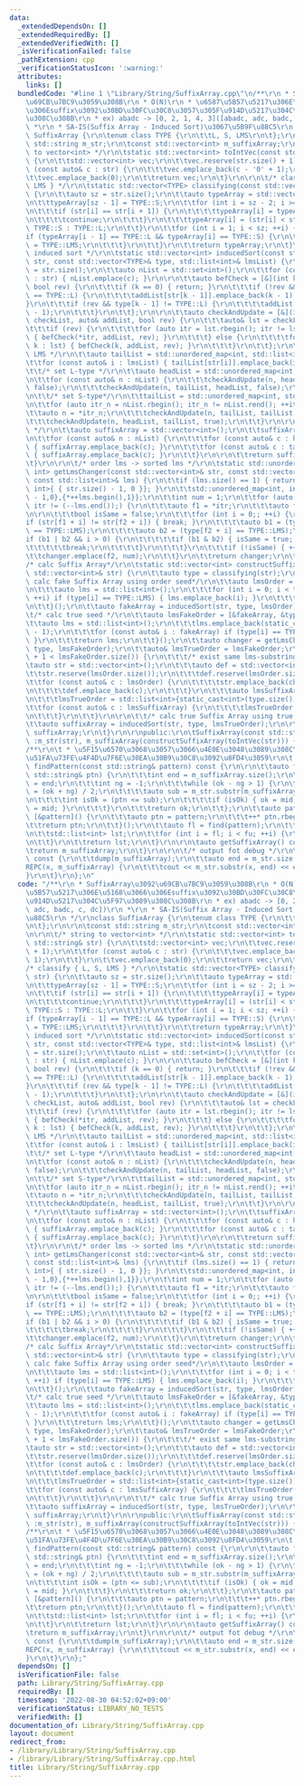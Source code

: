 ```yaml
---
data:
  _extendedDependsOn: []
  _extendedRequiredBy: []
  _extendedVerifiedWith: []
  _isVerificationFailed: false
  _pathExtension: cpp
  _verificationStatusIcon: ':warning:'
  attributes:
    links: []
  bundledCode: "#line 1 \"Library/String/SuffixArray.cpp\"\n/**\r\n * SuffixArray\u3092\
    \u69CB\u7BC9\u3059\u308B\r\n * O(N)\r\n * \u6587\u5B57\u5217\u306E\u5168\u3066\
    \u306Esuffix\u3092\u30BD\u30FC\u30C8\u3057\u305F\u914D\u5217\u304C\u5F97\u3089\
    \u308C\u308B\r\n * ex) abadc -> [0, 2, 1, 4, 3]([abadc, adc, badc, c, dc])\r\n\
    \ *\r\n * SA-IS(Suffix Array - Induced Sort)\u3067\u5B9F\u88C5\r\n */\r\nclass\
    \ SuffixArray {\r\n\tenum class TYPE {\r\n\t\tL, S, LMS\r\n\t};\r\n\r\n\tconst\
    \ std::string m_str;\r\n\tconst std::vector<int> m_suffixArray;\r\n\r\n\t/* string\
    \ to vector<int> */\r\n\tstatic std::vector<int> toIntVec(const std::string& str)\
    \ {\r\n\t\tstd::vector<int> vec;\r\n\t\tvec.reserve(str.size() + 1);\r\n\t\tfor\
    \ (const auto& c : str) {\r\n\t\t\tvec.emplace_back(c - '0' + 1);\r\n\t\t}\r\n\
    \t\tvec.emplace_back(0);\r\n\t\treturn vec;\r\n\t}\r\n\r\n\t/* classify { L, S,\
    \ LMS } */\r\n\tstatic std::vector<TYPE> classifying(const std::vector<int>& str)\
    \ {\r\n\t\tauto sz = str.size();\r\n\t\tauto typeArray = std::vector<TYPE>(sz);\r\
    \n\t\ttypeArray[sz - 1] = TYPE::S;\r\n\t\tfor (int i = sz - 2; i >= 0; --i) {\r\
    \n\t\t\tif (str[i] == str[i + 1]) {\r\n\t\t\t\ttypeArray[i] = typeArray[i + 1];\r\
    \n\t\t\t\tcontinue;\r\n\t\t\t}\r\n\t\t\ttypeArray[i] = (str[i] < str[i + 1]) ?\
    \ TYPE::S : TYPE::L;\r\n\t\t}\r\n\t\tfor (int i = 1; i < sz; ++i) {\r\n\t\t\t\
    if (typeArray[i - 1] == TYPE::L && typeArray[i] == TYPE::S) {\r\n\t\t\t\ttypeArray[i]\
    \ = TYPE::LMS;\r\n\t\t\t}\r\n\t\t}\r\n\t\treturn typeArray;\r\n\t}\r\n\r\n\t/*\
    \ induced sort */\r\n\tstatic std::vector<int> inducedSort(const std::vector<int>&\
    \ str, const std::vector<TYPE>& type, std::list<int>& lmsList) {\r\n\t\tauto sz\
    \ = str.size();\r\n\t\tauto nList = std::set<int>();\r\n\t\tfor (const auto& c\
    \ : str) { nList.emplace(c); }\r\n\r\n\t\tauto befCheck = [&](int k, auto& addList,\
    \ bool rev) {\r\n\t\t\tif (k == 0) { return; }\r\n\t\t\tif (!rev && type[k - 1]\
    \ == TYPE::L) {\r\n\t\t\t\taddList[str[k - 1]].emplace_back(k - 1);\r\n\t\t\t\
    }\r\n\t\t\tif (rev && type[k - 1] != TYPE::L) {\r\n\t\t\t\taddList[str[k - 1]].emplace_front(k\
    \ - 1);\r\n\t\t\t}\r\n\t\t};\r\n\r\n\t\tauto checkAndUpdate = [&](int n, auto&\
    \ checkList, auto& addList, bool rev) {\r\n\t\t\tauto& lst = checkList[n];\r\n\
    \t\t\tif (rev) {\r\n\t\t\t\tfor (auto itr = lst.rbegin(); itr != lst.rend(); ++itr)\
    \ { befCheck(*itr, addList, rev); }\r\n\t\t\t} else {\r\n\t\t\t\tfor (const auto&\
    \ k : lst) { befCheck(k, addList, rev); }\r\n\t\t\t}\r\n\t\t};\r\n\r\n\t\t/* set\
    \ LMS */\r\n\t\tauto tailList = std::unordered_map<int, std::list<int>>();\r\n\
    \t\tfor (const auto& i : lmsList) { tailList[str[i]].emplace_back(i); }\r\n\r\n\
    \t\t/* set L-type */\r\n\t\tauto headList = std::unordered_map<int, std::list<int>>();\r\
    \n\t\tfor (const auto& n : nList) {\r\n\t\t\tcheckAndUpdate(n, headList, headList,\
    \ false);\r\n\t\t\tcheckAndUpdate(n, tailList, headList, false);\r\n\t\t}\r\n\r\
    \n\t\t/* set S-type*/\r\n\t\ttailList = std::unordered_map<int, std::list<int>>();\r\
    \n\t\tfor (auto itr_n = nList.rbegin(); itr_n != nList.rend(); ++itr_n) {\r\n\t\
    \t\tauto n = *itr_n;\r\n\t\t\tcheckAndUpdate(n, tailList, tailList, true);\r\n\
    \t\t\tcheckAndUpdate(n, headList, tailList, true);\r\n\t\t}\r\n\r\n\t\t/* merge\
    \ */\r\n\t\tauto suffixArray = std::vector<int>();\r\n\t\tsuffixArray.reserve(sz);\r\
    \n\t\tfor (const auto& n : nList) {\r\n\t\t\tfor (const auto& c : headList[n])\
    \ { suffixArray.emplace_back(c); }\r\n\t\t\tfor (const auto& c : tailList[n])\
    \ { suffixArray.emplace_back(c); }\r\n\t\t}\r\n\r\n\t\treturn suffixArray;\r\n\
    \t}\r\n\r\n\t/* order lms -> sorted lms */\r\n\tstatic std::unordered_map<int,\
    \ int> getLmsChanger(const std::vector<int>& str, const std::vector<TYPE>& type,\
    \ const std::list<int>& lms) {\r\n\t\tif (lms.size() == 1) { return std::unordered_map<int,\
    \ int>{ { str.size() - 1, 0 }}; }\r\n\t\tstd::unordered_map<int, int> changer{{static_cast<int>(str.size())\
    \ - 1,0},{*++lms.begin(),1}};\r\n\t\tint num = 1;\r\n\t\tfor (auto itr = ++lms.begin();\
    \ itr != (--lms.end());) {\r\n\t\t\tauto f1 = *itr;\r\n\t\t\tauto f2 = *(++itr);\r\
    \n\r\n\t\t\tbool isSame = false;\r\n\t\t\tfor (int i = 0;; ++i) {\r\n\t\t\t\t\
    if (str[f1 + i] != str[f2 + i]) { break; }\r\n\t\t\t\tauto b1 = (type[f1 + i]\
    \ == TYPE::LMS);\r\n\t\t\t\tauto b2 = (type[f2 + i] == TYPE::LMS);\r\n\t\t\t\t\
    if (b1 | b2 && i > 0) {\r\n\t\t\t\t\tif (b1 & b2) { isSame = true; break; }\r\n\
    \t\t\t\t\tbreak;\r\n\t\t\t\t}\r\n\t\t\t}\r\n\t\t\tif (!isSame) { ++num; }\r\n\t\
    \t\tchanger.emplace(f2, num);\r\n\t\t}\r\n\t\treturn changer;\r\n\t}\r\n\r\n\t\
    /* calc Suffix Array*/\r\n\tstatic std::vector<int> constructSuffixArray(const\
    \ std::vector<int>& str) {\r\n\t\tauto type = classifying(str);\r\n\r\n\t\t/*\
    \ calc fake Suffix Array using order seed*/\r\n\t\tauto lmsOrder = [&type]() {\r\
    \n\t\t\tauto lms = std::list<int>();\r\n\t\t\tfor (int i = 0; i < type.size();\
    \ ++i) if (type[i] == TYPE::LMS) { lms.emplace_back(i); }\r\n\t\t\treturn lms;\r\
    \n\t\t}();\r\n\t\tauto fakeArray = inducedSort(str, type, lmsOrder);\r\n\r\n\t\
    \t/* calc true seed */\r\n\t\tauto lmsFakeOrder = [&fakeArray, &type]() {\r\n\t\
    \t\tauto lms = std::list<int>();\r\n\t\t\tlms.emplace_back(static_cast<int>(type.size())\
    \ - 1);\r\n\t\t\tfor (const auto& i : fakeArray) if (type[i] == TYPE::LMS) { lms.emplace_back(i);\
    \ }\r\n\t\t\treturn lms;\r\n\t\t}();\r\n\t\tauto changer = getLmsChanger(str,\
    \ type, lmsFakeOrder);\r\n\t\tauto& lmsTrueOrder = lmsFakeOrder;\r\n\t\tif (changer[*lmsFakeOrder.rbegin()]\
    \ + 1 < lmsFakeOrder.size()) {\r\n\t\t\t/* exist same lms-substring */\r\n\t\t\
    \tauto str = std::vector<int>();\r\n\t\t\tauto def = std::vector<int>();\r\n\t\
    \t\tstr.reserve(lmsOrder.size());\r\n\t\t\tdef.reserve(lmsOrder.size());\r\n\t\
    \t\tfor (const auto& c : lmsOrder) {\r\n\t\t\t\tstr.emplace_back(changer[c]);\r\
    \n\t\t\t\tdef.emplace_back(c);\r\n\t\t\t}\r\n\t\t\tauto lmsSuffixArray = constructSuffixArray(str);\r\
    \n\t\t\tlmsTrueOrder = std::list<int>{static_cast<int>(type.size()) - 1};\r\n\t\
    \t\tfor (const auto& c : lmsSuffixArray) {\r\n\t\t\t\tlmsTrueOrder.emplace_back(def[c]);\r\
    \n\t\t\t}\r\n\t\t}\r\n\r\n\t\t/* calc true Suffix Array using true seed */\r\n\
    \t\tauto suffixArray = inducedSort(str, type, lmsTrueOrder);\r\n\r\n\t\treturn\
    \ suffixArray;\r\n\t}\r\n\r\npublic:\r\n\tSuffixArray(const std::string& str)\
    \ :m_str(str), m_suffixArray(constructSuffixArray(toIntVec(str))) {}\r\n\r\n\t\
    /**\r\n\t * \u5F15\u6570\u3068\u3057\u3066\u4E0E\u3048\u3089\u308C\u305Fpattern\u306E\
    \u51FA\u73FE\u4F4D\u7F6E\u30EA\u30B9\u30C8\u3092\u8FD4\u3059\r\n\t */\r\n\tstd::list<int>\
    \ findPattern(const std::string& pattern) const {\r\n\r\n\t\tauto find = [&](const\
    \ std::string& ptn) {\r\n\t\t\tint end = m_suffixArray.size();\r\n\t\t\tint ok\
    \ = end;\r\n\t\t\tint ng = -1;\r\n\t\t\twhile (ok - ng > 1) {\r\n\t\t\t\tint mid\
    \ = (ok + ng) / 2;\r\n\t\t\t\tauto sub = m_str.substr(m_suffixArray[mid], end);\r\
    \n\t\t\t\tint isOk = (ptn <= sub);\r\n\t\t\t\tif (isOk) { ok = mid; } else { ng\
    \ = mid; }\r\n\t\t\t}\r\n\t\t\treturn ok;\r\n\t\t};\r\n\t\tauto patternUpper =\
    \ [&pattern]() {\r\n\t\t\tauto ptn = pattern;\r\n\t\t\t++* ptn.rbegin();\r\n\t\
    \t\treturn ptn;\r\n\t\t}();\r\n\t\tauto fl = find(pattern);\r\n\t\tauto fu = find(patternUpper);\r\
    \n\t\tstd::list<int> lst;\r\n\t\tfor (int i = fl; i < fu; ++i) {\r\n\t\t\tlst.emplace_back(m_suffixArray[i]);\r\
    \n\t\t}\r\n\t\treturn lst;\r\n\t}\r\n\r\n\tauto getSuffixArray() const {\r\n\t\
    \treturn m_suffixArray;\r\n\t}\r\n\r\n\t/* output fot debug */\r\n\tvoid debugOutput()\
    \ const {\r\n\t\tdump(m_suffixArray);\r\n\t\tauto end = m_str.size();\r\n\t\t\
    REPC(x, m_suffixArray) {\r\n\t\t\tcout << m_str.substr(x, end) << endl;\r\n\t\t\
    }\r\n\t}\r\n};\n"
  code: "/**\r\n * SuffixArray\u3092\u69CB\u7BC9\u3059\u308B\r\n * O(N)\r\n * \u6587\
    \u5B57\u5217\u306E\u5168\u3066\u306Esuffix\u3092\u30BD\u30FC\u30C8\u3057\u305F\
    \u914D\u5217\u304C\u5F97\u3089\u308C\u308B\r\n * ex) abadc -> [0, 2, 1, 4, 3]([abadc,\
    \ adc, badc, c, dc])\r\n *\r\n * SA-IS(Suffix Array - Induced Sort)\u3067\u5B9F\
    \u88C5\r\n */\r\nclass SuffixArray {\r\n\tenum class TYPE {\r\n\t\tL, S, LMS\r\
    \n\t};\r\n\r\n\tconst std::string m_str;\r\n\tconst std::vector<int> m_suffixArray;\r\
    \n\r\n\t/* string to vector<int> */\r\n\tstatic std::vector<int> toIntVec(const\
    \ std::string& str) {\r\n\t\tstd::vector<int> vec;\r\n\t\tvec.reserve(str.size()\
    \ + 1);\r\n\t\tfor (const auto& c : str) {\r\n\t\t\tvec.emplace_back(c - '0' +\
    \ 1);\r\n\t\t}\r\n\t\tvec.emplace_back(0);\r\n\t\treturn vec;\r\n\t}\r\n\r\n\t\
    /* classify { L, S, LMS } */\r\n\tstatic std::vector<TYPE> classifying(const std::vector<int>&\
    \ str) {\r\n\t\tauto sz = str.size();\r\n\t\tauto typeArray = std::vector<TYPE>(sz);\r\
    \n\t\ttypeArray[sz - 1] = TYPE::S;\r\n\t\tfor (int i = sz - 2; i >= 0; --i) {\r\
    \n\t\t\tif (str[i] == str[i + 1]) {\r\n\t\t\t\ttypeArray[i] = typeArray[i + 1];\r\
    \n\t\t\t\tcontinue;\r\n\t\t\t}\r\n\t\t\ttypeArray[i] = (str[i] < str[i + 1]) ?\
    \ TYPE::S : TYPE::L;\r\n\t\t}\r\n\t\tfor (int i = 1; i < sz; ++i) {\r\n\t\t\t\
    if (typeArray[i - 1] == TYPE::L && typeArray[i] == TYPE::S) {\r\n\t\t\t\ttypeArray[i]\
    \ = TYPE::LMS;\r\n\t\t\t}\r\n\t\t}\r\n\t\treturn typeArray;\r\n\t}\r\n\r\n\t/*\
    \ induced sort */\r\n\tstatic std::vector<int> inducedSort(const std::vector<int>&\
    \ str, const std::vector<TYPE>& type, std::list<int>& lmsList) {\r\n\t\tauto sz\
    \ = str.size();\r\n\t\tauto nList = std::set<int>();\r\n\t\tfor (const auto& c\
    \ : str) { nList.emplace(c); }\r\n\r\n\t\tauto befCheck = [&](int k, auto& addList,\
    \ bool rev) {\r\n\t\t\tif (k == 0) { return; }\r\n\t\t\tif (!rev && type[k - 1]\
    \ == TYPE::L) {\r\n\t\t\t\taddList[str[k - 1]].emplace_back(k - 1);\r\n\t\t\t\
    }\r\n\t\t\tif (rev && type[k - 1] != TYPE::L) {\r\n\t\t\t\taddList[str[k - 1]].emplace_front(k\
    \ - 1);\r\n\t\t\t}\r\n\t\t};\r\n\r\n\t\tauto checkAndUpdate = [&](int n, auto&\
    \ checkList, auto& addList, bool rev) {\r\n\t\t\tauto& lst = checkList[n];\r\n\
    \t\t\tif (rev) {\r\n\t\t\t\tfor (auto itr = lst.rbegin(); itr != lst.rend(); ++itr)\
    \ { befCheck(*itr, addList, rev); }\r\n\t\t\t} else {\r\n\t\t\t\tfor (const auto&\
    \ k : lst) { befCheck(k, addList, rev); }\r\n\t\t\t}\r\n\t\t};\r\n\r\n\t\t/* set\
    \ LMS */\r\n\t\tauto tailList = std::unordered_map<int, std::list<int>>();\r\n\
    \t\tfor (const auto& i : lmsList) { tailList[str[i]].emplace_back(i); }\r\n\r\n\
    \t\t/* set L-type */\r\n\t\tauto headList = std::unordered_map<int, std::list<int>>();\r\
    \n\t\tfor (const auto& n : nList) {\r\n\t\t\tcheckAndUpdate(n, headList, headList,\
    \ false);\r\n\t\t\tcheckAndUpdate(n, tailList, headList, false);\r\n\t\t}\r\n\r\
    \n\t\t/* set S-type*/\r\n\t\ttailList = std::unordered_map<int, std::list<int>>();\r\
    \n\t\tfor (auto itr_n = nList.rbegin(); itr_n != nList.rend(); ++itr_n) {\r\n\t\
    \t\tauto n = *itr_n;\r\n\t\t\tcheckAndUpdate(n, tailList, tailList, true);\r\n\
    \t\t\tcheckAndUpdate(n, headList, tailList, true);\r\n\t\t}\r\n\r\n\t\t/* merge\
    \ */\r\n\t\tauto suffixArray = std::vector<int>();\r\n\t\tsuffixArray.reserve(sz);\r\
    \n\t\tfor (const auto& n : nList) {\r\n\t\t\tfor (const auto& c : headList[n])\
    \ { suffixArray.emplace_back(c); }\r\n\t\t\tfor (const auto& c : tailList[n])\
    \ { suffixArray.emplace_back(c); }\r\n\t\t}\r\n\r\n\t\treturn suffixArray;\r\n\
    \t}\r\n\r\n\t/* order lms -> sorted lms */\r\n\tstatic std::unordered_map<int,\
    \ int> getLmsChanger(const std::vector<int>& str, const std::vector<TYPE>& type,\
    \ const std::list<int>& lms) {\r\n\t\tif (lms.size() == 1) { return std::unordered_map<int,\
    \ int>{ { str.size() - 1, 0 }}; }\r\n\t\tstd::unordered_map<int, int> changer{{static_cast<int>(str.size())\
    \ - 1,0},{*++lms.begin(),1}};\r\n\t\tint num = 1;\r\n\t\tfor (auto itr = ++lms.begin();\
    \ itr != (--lms.end());) {\r\n\t\t\tauto f1 = *itr;\r\n\t\t\tauto f2 = *(++itr);\r\
    \n\r\n\t\t\tbool isSame = false;\r\n\t\t\tfor (int i = 0;; ++i) {\r\n\t\t\t\t\
    if (str[f1 + i] != str[f2 + i]) { break; }\r\n\t\t\t\tauto b1 = (type[f1 + i]\
    \ == TYPE::LMS);\r\n\t\t\t\tauto b2 = (type[f2 + i] == TYPE::LMS);\r\n\t\t\t\t\
    if (b1 | b2 && i > 0) {\r\n\t\t\t\t\tif (b1 & b2) { isSame = true; break; }\r\n\
    \t\t\t\t\tbreak;\r\n\t\t\t\t}\r\n\t\t\t}\r\n\t\t\tif (!isSame) { ++num; }\r\n\t\
    \t\tchanger.emplace(f2, num);\r\n\t\t}\r\n\t\treturn changer;\r\n\t}\r\n\r\n\t\
    /* calc Suffix Array*/\r\n\tstatic std::vector<int> constructSuffixArray(const\
    \ std::vector<int>& str) {\r\n\t\tauto type = classifying(str);\r\n\r\n\t\t/*\
    \ calc fake Suffix Array using order seed*/\r\n\t\tauto lmsOrder = [&type]() {\r\
    \n\t\t\tauto lms = std::list<int>();\r\n\t\t\tfor (int i = 0; i < type.size();\
    \ ++i) if (type[i] == TYPE::LMS) { lms.emplace_back(i); }\r\n\t\t\treturn lms;\r\
    \n\t\t}();\r\n\t\tauto fakeArray = inducedSort(str, type, lmsOrder);\r\n\r\n\t\
    \t/* calc true seed */\r\n\t\tauto lmsFakeOrder = [&fakeArray, &type]() {\r\n\t\
    \t\tauto lms = std::list<int>();\r\n\t\t\tlms.emplace_back(static_cast<int>(type.size())\
    \ - 1);\r\n\t\t\tfor (const auto& i : fakeArray) if (type[i] == TYPE::LMS) { lms.emplace_back(i);\
    \ }\r\n\t\t\treturn lms;\r\n\t\t}();\r\n\t\tauto changer = getLmsChanger(str,\
    \ type, lmsFakeOrder);\r\n\t\tauto& lmsTrueOrder = lmsFakeOrder;\r\n\t\tif (changer[*lmsFakeOrder.rbegin()]\
    \ + 1 < lmsFakeOrder.size()) {\r\n\t\t\t/* exist same lms-substring */\r\n\t\t\
    \tauto str = std::vector<int>();\r\n\t\t\tauto def = std::vector<int>();\r\n\t\
    \t\tstr.reserve(lmsOrder.size());\r\n\t\t\tdef.reserve(lmsOrder.size());\r\n\t\
    \t\tfor (const auto& c : lmsOrder) {\r\n\t\t\t\tstr.emplace_back(changer[c]);\r\
    \n\t\t\t\tdef.emplace_back(c);\r\n\t\t\t}\r\n\t\t\tauto lmsSuffixArray = constructSuffixArray(str);\r\
    \n\t\t\tlmsTrueOrder = std::list<int>{static_cast<int>(type.size()) - 1};\r\n\t\
    \t\tfor (const auto& c : lmsSuffixArray) {\r\n\t\t\t\tlmsTrueOrder.emplace_back(def[c]);\r\
    \n\t\t\t}\r\n\t\t}\r\n\r\n\t\t/* calc true Suffix Array using true seed */\r\n\
    \t\tauto suffixArray = inducedSort(str, type, lmsTrueOrder);\r\n\r\n\t\treturn\
    \ suffixArray;\r\n\t}\r\n\r\npublic:\r\n\tSuffixArray(const std::string& str)\
    \ :m_str(str), m_suffixArray(constructSuffixArray(toIntVec(str))) {}\r\n\r\n\t\
    /**\r\n\t * \u5F15\u6570\u3068\u3057\u3066\u4E0E\u3048\u3089\u308C\u305Fpattern\u306E\
    \u51FA\u73FE\u4F4D\u7F6E\u30EA\u30B9\u30C8\u3092\u8FD4\u3059\r\n\t */\r\n\tstd::list<int>\
    \ findPattern(const std::string& pattern) const {\r\n\r\n\t\tauto find = [&](const\
    \ std::string& ptn) {\r\n\t\t\tint end = m_suffixArray.size();\r\n\t\t\tint ok\
    \ = end;\r\n\t\t\tint ng = -1;\r\n\t\t\twhile (ok - ng > 1) {\r\n\t\t\t\tint mid\
    \ = (ok + ng) / 2;\r\n\t\t\t\tauto sub = m_str.substr(m_suffixArray[mid], end);\r\
    \n\t\t\t\tint isOk = (ptn <= sub);\r\n\t\t\t\tif (isOk) { ok = mid; } else { ng\
    \ = mid; }\r\n\t\t\t}\r\n\t\t\treturn ok;\r\n\t\t};\r\n\t\tauto patternUpper =\
    \ [&pattern]() {\r\n\t\t\tauto ptn = pattern;\r\n\t\t\t++* ptn.rbegin();\r\n\t\
    \t\treturn ptn;\r\n\t\t}();\r\n\t\tauto fl = find(pattern);\r\n\t\tauto fu = find(patternUpper);\r\
    \n\t\tstd::list<int> lst;\r\n\t\tfor (int i = fl; i < fu; ++i) {\r\n\t\t\tlst.emplace_back(m_suffixArray[i]);\r\
    \n\t\t}\r\n\t\treturn lst;\r\n\t}\r\n\r\n\tauto getSuffixArray() const {\r\n\t\
    \treturn m_suffixArray;\r\n\t}\r\n\r\n\t/* output fot debug */\r\n\tvoid debugOutput()\
    \ const {\r\n\t\tdump(m_suffixArray);\r\n\t\tauto end = m_str.size();\r\n\t\t\
    REPC(x, m_suffixArray) {\r\n\t\t\tcout << m_str.substr(x, end) << endl;\r\n\t\t\
    }\r\n\t}\r\n};"
  dependsOn: []
  isVerificationFile: false
  path: Library/String/SuffixArray.cpp
  requiredBy: []
  timestamp: '2022-08-30 04:52:02+09:00'
  verificationStatus: LIBRARY_NO_TESTS
  verifiedWith: []
documentation_of: Library/String/SuffixArray.cpp
layout: document
redirect_from:
- /library/Library/String/SuffixArray.cpp
- /library/Library/String/SuffixArray.cpp.html
title: Library/String/SuffixArray.cpp
---
```

